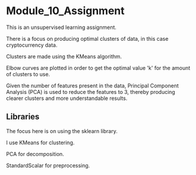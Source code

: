 # Module_10_Assignment

This is an unsupervised learning assignment.

There is a focus on producing optimal clusters of data, in this case cryptocurrency data.

Clusters are made using the KMeans algorithm.

Elbow curves are plotted in order to get the optimal value 'k' for the amount of clusters to use.

Given the number of features present in the data, Principal Component Analysis (PCA) is used to reduce the features to 3, thereby producing clearer clusters and more understandable results.

## Libraries

The focus here is on using the sklearn library.

I use KMeans for clustering.

PCA for decomposition.

StandardScalar for preprocessing.
